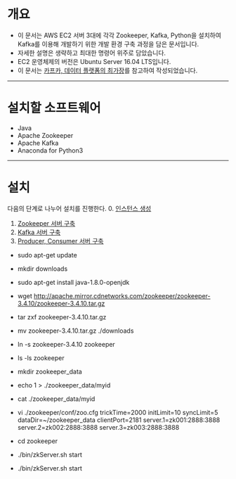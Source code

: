 # **개요**

- 이 문서는 AWS EC2 서버 3대에 각각 Zookeeper, Kafka, Python을 설치하여 Kafka를 이용해 개발하기 위한 개발 환경 구축 과정을 담은 문서입니다.
- 자세한 설명은 생략하고 최대한 명령어 위주로 담았습니다.
- EC2 운영체제의 버전은 Ubuntu Server 16.04 LTS입니다.
- 이 문서는 [카프카, 데이터 플랫폼의 최가장](https://book.naver.com/bookdb/book_detail.nhn?bid=13540082)를 참고하여 작성되었습니다.

------

# **설치할 소프트웨어**

- Java
- Apache Zookeeper
- Apache Kafka
- Anaconda for Python3

------

# **설치**

다음의 단계로 나누어 설치를 진행한다. 
0. [인스턴스 생성]()
1. [Zookeeper 서버 구축]()
2. [Kafka 서버 구축]()
3. [Producer, Consumer 서버 구축]()

- sudo apt-get update 
- mkdir downloads

- sudo apt-get install java-1.8.0-openjdk
- wget http://apache.mirror.cdnetworks.com/zookeeper/zookeeper-3.4.10/zookeeper-3.4.10.tar.gz
- tar zxf zookeeper-3.4.10.tar.gz
- mv zookeeper-3.4.10.tar.gz ./downloads
- ln -s zookeeper-3.4.10 zookeeper
- ls -ls zookeeper

- mkdir zookeeper_data
- echo 1 > ./zookeeper_data/myid
- cat ./zookeeper_data/myid

- vi ./zookeeper/conf/zoo.cfg
trickTime=2000
initLimit=10
syncLimit=5
dataDir=~/zookeeper_data
clientPort=2181
server.1=zk001:2888:3888
server.2=zk002:2888:3888
server.3=zk003:2888:3888

- cd zookeeper
- ./bin/zkServer.sh start
- ./bin/zkServer.sh start

